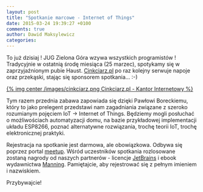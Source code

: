 ```yaml
---
layout: post
title: "Spotkanie marcowe - Internet of Things"
date: 2015-03-24 19:39:27 +0100
comments: true
author: Dawid Maksylewicz
categories: 
---
```

To już dzisiaj ! JUG Zielona Góra wzywa wszystkich programistów ! Tradycyjnie w ostatnią środę miesiąca (25 marzec), spotykamy się w zaprzyjaźnionym pubie Haust. <a href="http://cinkciarz.pl/" target="_blank">Cinkciarz.pl</a> po raz kolejny serwuje napoje oraz przekąski, stając się sponsorem spotkania... :-)

[{% img center /images/cinkciarz.png Cinkciarz.pl - Kantor Internetowy %}](http://cinkciarz.pl)

<!-- more -->

Tym razem przednia zabawa zapowiada się dzięki Pawłowi Boreckiemu, który to jako prelegent przedstawi nam zagadniania związane z szeroko rozumianym pojęciem IoT -> Internet of Things. Będziemy mogli posłuchać o możliwościach automatyzacji domu, na bazie przykładowej implementacji układu ESP8266, poznać alternatywne rozwiązania, trochę teorii IoT, trochę elektronicznej praktyki.

Rejestracja na spotkanie jest darmowa, ale obowiązkowa. Odbywa się poprzez portal <a href="http://www.meetup.com/Zielona-Gora-JUG/events/221152790/" target="_blank">meetup</a>. Wśród uczestników spotkania rozlosowane zostaną nagrody od naszych partnerów - licencje <a href="http://jetbrains.com/" target="_blank">JetBrains</a> i ebook wydawnictwa <a href="http://manning.com/" target="_blank">Manning</a>. Pamiętajcie, aby rejestrować się z pełnym imieniem i nazwiskiem.

Przybywajcie! 